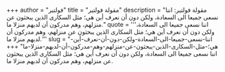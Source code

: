 +++
author = "فولتير"
title = "مقولة فولتير"
description = "مقولة فولتير: اننا نسعى جميعا الى السعادة، ولكن دون أن نعرف أين هي؛ مثل السكارى الذين يبحثون عن منزلهم، وهم مدركون أن لديهم منزلا ما."
quote = '''اننا نسعى جميعا الى السعادة، ولكن دون أن نعرف أين هي؛ مثل السكارى الذين يبحثون عن منزلهم، وهم مدركون أن لديهم منزلا ما.'''
slug = "اننا-نسعى-جميعا-الى-السعادة-ولكن-دون-أن-نعرف-أين-هي؛-مثل-السكارى-الذين-يبحثون-عن-منزلهم-وهم-مدركون-أن-لديهم-منزلا-ما"
+++
اننا نسعى جميعا الى السعادة، ولكن دون أن نعرف أين هي؛ مثل السكارى الذين يبحثون عن منزلهم، وهم مدركون أن لديهم منزلا ما.
